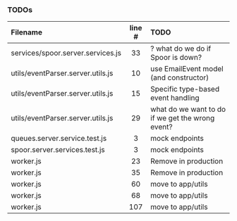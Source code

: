 ### TODOs
| Filename | line # | TODO
|:------|:------:|:------
| services/spoor.server.services.js | 33 | ? what do we do if Spoor is down?
| utils/eventParser.server.utils.js | 10 | use EmailEvent model (and constructor)
| utils/eventParser.server.utils.js | 15 | Specific type-based event handling
| utils/eventParser.server.utils.js | 29 | what do we want to do if we get the wrong event?
| queues.server.service.test.js | 3 | mock endpoints
| spoor.server.services.test.js | 3 | mock endpoints
| worker.js | 23 | Remove in production
| worker.js | 35 | Remove in production
| worker.js | 60 | move to app/utils
| worker.js | 68 | move to app/utils
| worker.js | 107 | move to app/utils